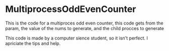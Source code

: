 # MultiprocessOddEvenCounter
This is the code for a multiproces odd even counter, this code gets from the param, the value of the nums to generate, and the child procces to generate

This code is made by a computer sience student, so it isn't perfect.
I apriciate the tips and help.
